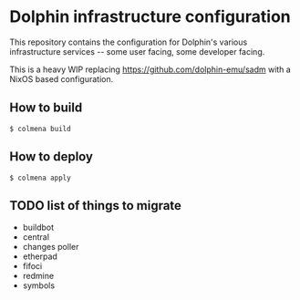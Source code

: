 # Dolphin infrastructure configuration

This repository contains the configuration for Dolphin's various infrastructure
services -- some user facing, some developer facing.

This is a heavy WIP replacing https://github.com/dolphin-emu/sadm with a NixOS
based configuration.

## How to build

```shell
$ colmena build
```

## How to deploy

```shell
$ colmena apply
```

## TODO list of things to migrate

- buildbot
- central
- changes poller
- etherpad
- fifoci
- redmine
- symbols
